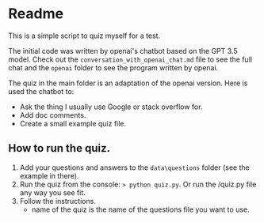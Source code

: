 # Readme
This is a simple script to quiz myself for a test.

The initial code was written by openai's chatbot based on the GPT 3.5 model. Check out the `conversation_with_openai_chat.md` file to see the full chat and the `openai` folder to see the program written by openai. 

The quiz in the main folder is an adaptation of the openai version. 
Here is used the chatbot to:
 - Ask the thing I usually use Google or stack overflow for.
 - Add doc comments.
 - Create a small example quiz file.

## How to run the quiz. 

1. Add your questions and answers to the `data\questions` folder (see the example in there).
2. Run the quiz from the console: `> python quiz.py`. Or run the /quiz.py file any way you see fit.
3. Follow the instructions. 
   - name of the quiz is the name of the questions file you want to use.

